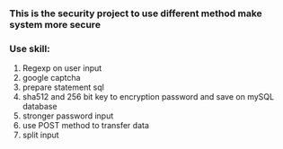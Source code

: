 ### This is the security project to  use different method make system more secure

### Use skill: 
1. Regexp on user input
2. google captcha
3. prepare statement sql
4. sha512 and 256 bit key to encryption password and save on mySQL database
5. stronger password input
6. use POST method to transfer data
7. split input
   

